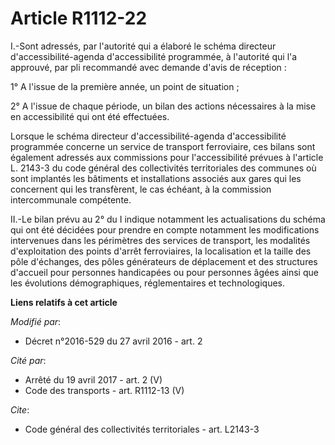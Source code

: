 # Article R1112-22

I.-Sont adressés, par l'autorité qui a élaboré le schéma directeur d'accessibilité-agenda d'accessibilité programmée, à
l'autorité qui l'a approuvé, par pli recommandé avec demande d'avis de réception : 

1° A l'issue de la première année, un point de situation ; 

2° A l'issue de chaque période, un bilan des actions nécessaires à la mise en accessibilité qui ont été effectuées. 

Lorsque le schéma directeur d'accessibilité-agenda d'accessibilité programmée concerne un service de transport ferroviaire,
ces bilans sont également adressés aux commissions pour l'accessibilité prévues à l'article L. 2143-3 du code général des
collectivités territoriales des communes où sont implantés les bâtiments et installations associés aux gares qui les
concernent qui les transfèrent, le cas échéant, à la commission intercommunale compétente. 

II.-Le bilan prévu au 2° du I indique notamment les actualisations du schéma qui ont été décidées pour prendre en compte
notamment les modifications intervenues dans les périmètres des services de transport, les modalités d'exploitation des
points d'arrêt ferroviaires, la localisation et la taille des pôle d'échanges, des pôles générateurs de déplacement et des
structures d'accueil pour personnes handicapées ou pour personnes âgées ainsi que les évolutions démographiques,
réglementaires et technologiques.

**Liens relatifs à cet article**

_Modifié par_:

  - Décret n°2016-529 du 27 avril 2016 - art. 2

_Cité par_:

  - Arrêté du 19 avril 2017 - art. 2 (V)
  - Code des transports - art. R1112-13 (V)

_Cite_:

  - Code général des collectivités territoriales - art. L2143-3
